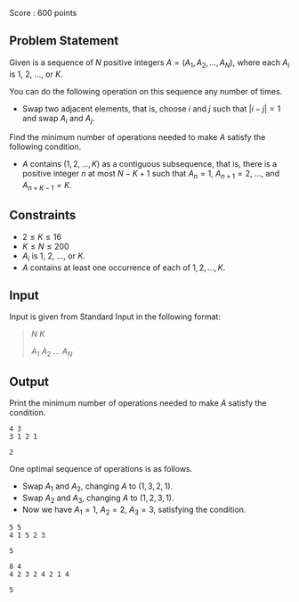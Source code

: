 Score : $600$ points

## Problem Statement

Given is a sequence of $N$ positive integers $A = (A_1, A_2, \ldots, A_N)$, where each $A_i$ is $1$, $2$, $\ldots$, or $K$.

You can do the following operation on this sequence any number of times.

- Swap two adjacent elements, that is, choose $i$ and $j$ such that $|i-j|=1$ and swap $A_i$ and $A_j$.

Find the minimum number of operations needed to make $A$ satisfy the following condition.

- $A$ contains $(1, 2, \ldots, K)$ as a contiguous subsequence, that is, there is a positive integer $n$ at most $N-K+1$ such that $A_n = 1$, $A_{n+1} = 2$, $\ldots$, and $A_{n+K-1} = K$.

## Constraints

- $2\leq K\leq 16$
- $K \leq N\leq 200$
- $A_i$ is $1$, $2$, $\ldots$, or $K$.
- $A$ contains at least one occurrence of each of $1, 2, \ldots, K$.

## Input

Input is given from Standard Input in the following format:

> $N$ $K$
> 
> $A_1$ $A_2$ $\ldots$ $A_N$

## Output

Print the minimum number of operations needed to make $A$ satisfy the condition.

```input1
4 3
3 1 2 1
```

```output1
2
```

One optimal sequence of operations is as follows.

- Swap $A_1$ and $A_2$, changing $A$ to $(1,3,2,1)$.
- Swap $A_2$ and $A_3$, changing $A$ to $(1,2,3,1)$.
- Now we have $A_1 = 1$, $A_2 = 2$, $A_3 = 3$, satisfying the condition.

```input2
5 5
4 1 5 2 3
```

```output2
5
```

```input3
8 4
4 2 3 2 4 2 1 4
```

```output3
5
```